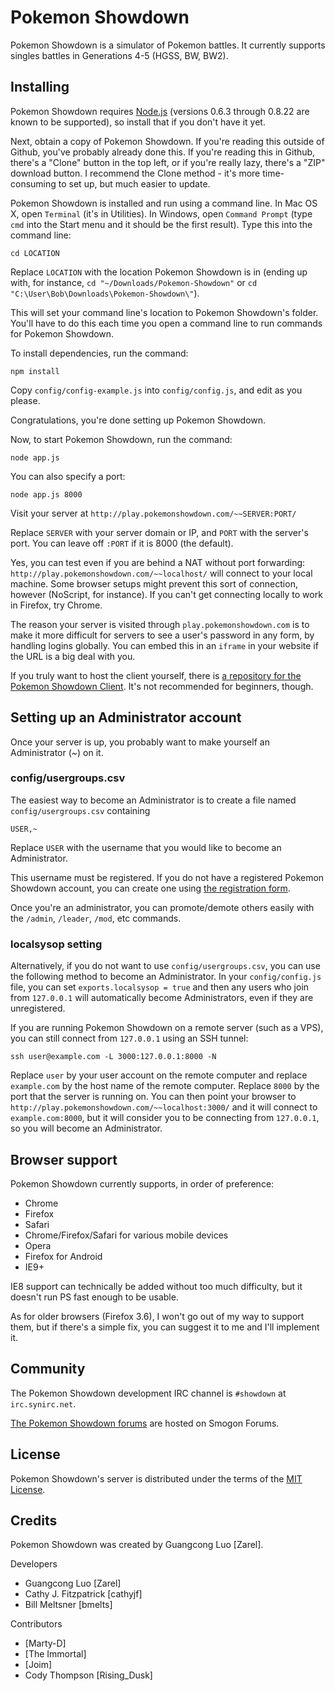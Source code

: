 Pokemon Showdown
========================================================================

Pokemon Showdown is a simulator of Pokemon battles. It currently supports singles battles in Generations 4-5 (HGSS, BW, BW2).


Installing
------------------------------------------------------------------------

Pokemon Showdown requires [Node.js][1] (versions 0.6.3 through 0.8.22 are known to be supported), so install that if you don't have it yet.

Next, obtain a copy of Pokemon Showdown. If you're reading this outside of Github, you've probably already done this. If you're reading this in Github, there's a "Clone" button in the top left, or if you're really lazy, there's a "ZIP" download button. I recommend the Clone method - it's more time-consuming to set up, but much easier to update.

Pokemon Showdown is installed and run using a command line. In Mac OS X, open `Terminal` (it's in Utilities). In Windows, open `Command Prompt` (type `cmd` into the Start menu and it should be the first result). Type this into the command line:

    cd LOCATION

Replace `LOCATION` with the location Pokemon Showdown is in (ending up with, for instance, `cd "~/Downloads/Pokemon-Showdown"` or `cd "C:\User\Bob\Downloads\Pokemon-Showdown\"`).

This will set your command line's location to Pokemon Showdown's folder. You'll have to do this each time you open a command line to run commands for Pokemon Showdown.

To install dependencies, run the command:

    npm install

Copy `config/config-example.js` into `config/config.js`, and edit as you please.

Congratulations, you're done setting up Pokemon Showdown.

Now, to start Pokemon Showdown, run the command:

    node app.js

You can also specify a port:

    node app.js 8000

Visit your server at `http://play.pokemonshowdown.com/~~SERVER:PORT/`

Replace `SERVER` with your server domain or IP, and `PORT` with the server's port. You can leave off `:PORT` if it is 8000 (the default).

Yes, you can test even if you are behind a NAT without port forwarding: `http://play.pokemonshowdown.com/~~localhost/` will connect to your local machine. Some browser setups might prevent this sort of connection, however (NoScript, for instance). If you can't get connecting locally to work in Firefox, try Chrome.

The reason your server is visited through `play.pokemonshowdown.com` is to make it more difficult for servers to see a user's password in any form, by handling logins globally. You can embed this in an `iframe` in your website if the URL is a big deal with you.

If you truly want to host the client yourself, there is [a repository for the Pokemon Showdown Client][2]. It's not recommended for beginners, though.

  [1]: http://nodejs.org/
  [2]: https://github.com/Zarel/Pokemon-Showdown-Client


Setting up an Administrator account
------------------------------------------------------------------------

Once your server is up, you probably want to make yourself an Administrator (~) on it.

### config/usergroups.csv

The easiest way to become an Administrator is to create a file named `config/usergroups.csv` containing

    USER,~

Replace `USER` with the username that you would like to become an Administrator.

This username must be registered. If you do not have a registered Pokemon Showdown account, you can create one using [the registration form][3].

Once you're an administrator, you can promote/demote others easily with the `/admin`, `/leader`, `/mod`, etc commands.

  [3]: http://pokemonshowdown.com/forum/register

### localsysop setting

Alternatively, if you do not want to use `config/usergroups.csv`, you can use the following method to become an Administrator. In your `config/config.js` file, you can set `exports.localsysop = true` and then any users who join from `127.0.0.1` will automatically become Administrators, even if they are unregistered.

If you are running Pokemon Showdown on a remote server (such as a VPS), you can still connect from `127.0.0.1` using an SSH tunnel:

    ssh user@example.com -L 3000:127.0.0.1:8000 -N

Replace `user` by your user account on the remote computer and replace `example.com` by the host name of the remote computer. Replace `8000` by the port that the server is running on. You can then point your browser to `http://play.pokemonshowdown.com/~~localhost:3000/` and it will connect to `example.com:8000`, but it will consider you to be connecting from `127.0.0.1`, so you will become an Administrator.


Browser support
------------------------------------------------------------------------

Pokemon Showdown currently supports, in order of preference:

 - Chrome
 - Firefox
 - Safari
 - Chrome/Firefox/Safari for various mobile devices
 - Opera
 - Firefox for Android
 - IE9+

IE8 support can technically be added without too much difficulty, but it doesn't run PS fast enough to be usable.

As for older browsers (Firefox 3.6), I won't go out of my way to support them, but if there's a simple fix, you can suggest it to me and I'll implement it.


Community
------------------------------------------------------------------------

The Pokemon Showdown development IRC channel is `#showdown` at `irc.synirc.net`.

[The Pokemon Showdown forums][4] are hosted on Smogon Forums.

  [4]: http://www.smogon.com/forums/forumdisplay.php?f=209


License
------------------------------------------------------------------------

Pokemon Showdown's server is distributed under the terms of the [MIT License][5].

  [5]: https://github.com/Zarel/Pokemon-Showdown/blob/master/LICENSE


Credits
------------------------------------------------------------------------

Pokemon Showdown was created by Guangcong Luo [Zarel].

Developers

- Guangcong Luo [Zarel]
- Cathy J. Fitzpatrick [cathyjf]
- Bill Meltsner [bmelts]

Contributors

- [Marty-D]
- [The Immortal]
- [Joim]
- Cody Thompson [Rising_Dusk]
